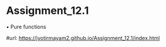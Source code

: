 # Assignment_12.1
• Pure functions

#url: https://jyotirmayam2.github.io/Assignment_12.1/index.html
